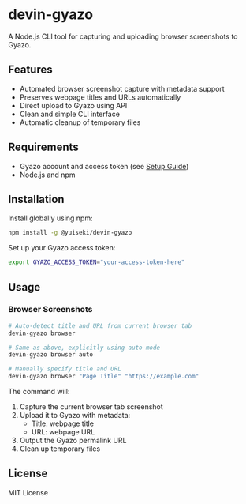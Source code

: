 # devin-gyazo

A Node.js CLI tool for capturing and uploading browser screenshots to Gyazo.

## Features

- Automated browser screenshot capture with metadata support
- Preserves webpage titles and URLs automatically
- Direct upload to Gyazo using API
- Clean and simple CLI interface
- Automatic cleanup of temporary files

## Requirements

- Gyazo account and access token (see [Setup Guide](SETUP.md))
- Node.js and npm

## Installation

Install globally using npm:
```bash
npm install -g @yuiseki/devin-gyazo
```

Set up your Gyazo access token:
```bash
export GYAZO_ACCESS_TOKEN="your-access-token-here"
```

## Usage

### Browser Screenshots
```bash
# Auto-detect title and URL from current browser tab
devin-gyazo browser

# Same as above, explicitly using auto mode
devin-gyazo browser auto

# Manually specify title and URL
devin-gyazo browser "Page Title" "https://example.com"
```

The command will:
1. Capture the current browser tab screenshot
2. Upload it to Gyazo with metadata:
   - Title: webpage title
   - URL: webpage URL
3. Output the Gyazo permalink URL
4. Clean up temporary files

## License

MIT License

